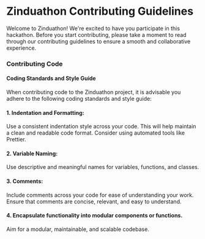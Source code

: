 # Zinduathon Contributing Guidelines

Welcome to Zinduathon! We're excited to have you participate in this hackathon. Before you start contributing, please take a moment to read through our contributing guidelines to ensure a smooth and collaborative experience.

### Contributing Code
#### Coding Standards and Style Guide
When contributing code to the Zinduathon project, it is advisable you adhere to the following coding standards and style guide:

#### 1. Indentation and Formatting:
Use a consistent indentation style across your code. This will help maintain a clean and readable code format. Consider using automated tools like Prettier.

#### 2. Variable Naming:
Use descriptive and meaningful names for variables, functions, and classes.

#### 3. Comments:
Include comments across your code for ease of understanding your work. Ensure that comments are concise, relevant, and easy to understand.

#### 4. Encapsulate functionality into modular components or functions.
Aim for a modular, maintainable, and scalable codebase.



